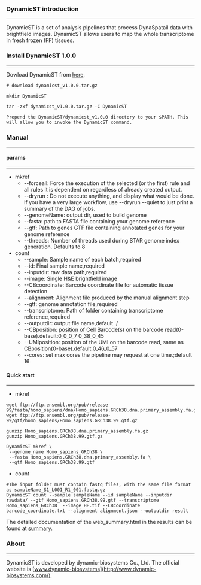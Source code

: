 ### DynamicST introduction

---

DynamicST is a set of analysis pipelines that process DynaSpatail data with brightfield images. DynamicST allows users to map the whole transcriptome in  fresh frozen (FF) tissues.

### Install DynamicST 1.0.0

----

Dowload DynamicST from [here](https://github.com/DynamicBiosystems/DynamicST/releases/tag/v1.0.0).

```shell
# download dynamicst_v1.0.0.tar.gz

mkdir DynamicST

tar -zxf dynamicst_v1.0.0.tar.gz -C DynamicST

Prepend the DynamicST/dynamicst_v1.0.0 directory to your $PATH. This will allow you to invoke the DynamicST command.
```

### Manual

---

#### params

---

- mkref
  - --forceall: Force the execution of the selected (or the first) rule and all rules it is dependent on regardless of already created output.
  - --dryrun : Do not execute anything, and display what would be done. If you have a very large workflow, use --dryrun --quiet to just print a summary of the DAG of jobs.
  - --genomeName: output dir, used to build genome
  - --fasta: path to FASTA file containing your genome reference
  - --gtf: Path to genes GTF file containing annotated genes for your genome reference
  - --threads: Number of threads used during STAR genome index generation. Defaults to 8
- count
  - --sample: Sample name of each batch,required
  - --id: Final sample name,required
  - --inputdir: raw data path,required
  - --image: Single H&E brightfield image
  - --CBcoordinate: Barcode coordinate file for automatic tissue detection
  - --alignment: Alignment file produced by the manual alignment step
  - --gtf: genome annotation file,required
  - --transcriptome: Path of folder containing transcriptome reference,required
  - --outputdir: output file name,default ./
  - --CBposition: position of Cell Barcode(s) on the barcode read(0-base).default:0_0_0_7 0_38_0_45
  - --UMIposition: position of the UMI on the barcode read, same as CBposition(0-base).default:0_46_0_57
  - --cores: set max cores the pipeline may request at one time.;default 16


#### Quick start

---

- mkref

```shell
wget ftp://ftp.ensembl.org/pub/release-99/fasta/homo_sapiens/dna/Homo_sapiens.GRCh38.dna.primary_assembly.fa.gz
wget ftp://ftp.ensembl.org/pub/release-99/gtf/homo_sapiens/Homo_sapiens.GRCh38.99.gtf.gz

gunzip Homo_sapiens.GRCh38.dna.primary_assembly.fa.gz
gunzip Homo_sapiens.GRCh38.99.gtf.gz

DynamicST mkref \
 --genome_name Homo_sapiens_GRCh38 \
 --fasta Homo_sapiens.GRCh38.dna.primary_assembly.fa \
 --gtf Homo_sapiens.GRCh38.99.gtf
```

- count

```shell
#The input folder must contain fastq files, with the same file format as sampleName_S1_L001_R1_001.fastq.gz
DynamicST count --sample sampleName --id sampleName --inputdir rawdata/ --gtf Homo_sapiens.GRCh38.99.gtf --transcriptome Homo_sapiens_GRCh38  --image HE.tif --CBcoordinate barcode_coordinate.txt --alignment alignment.json --outputdir result
```

The detailed documentation of the web_summary.html in the results can be found at [summary](https://github.com/DynamicBiosystems/DynamicST/blob/main/doc/web_summary.md).

### About

---

DynamicST is developed by dynamic-biosystems Co., Ltd. The official website is [www.dynamic-biosystems](http://www.dynamic-biosystems.com/).





